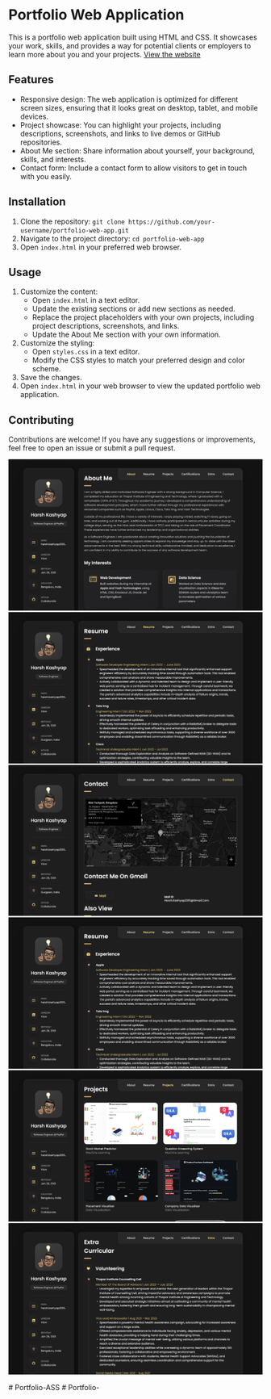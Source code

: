 # Portfolio Web Application

This is a portfolio web application built using HTML and CSS. It showcases your work, skills, and provides a way for potential clients or employers to learn more about you and your projects. <a href="https://harshkashyapportfolio.netlify.app/">View the website</a>

## Features
  
- Responsive design: The web application is optimized for different screen sizes, ensuring that it looks great on desktop, tablet, and mobile devices.
- Project showcase: You can highlight your projects, including descriptions, screenshots, and links to live demos or GitHub repositories.
- About Me section: Share information about yourself, your background, skills, and interests.
- Contact form: Include a contact form to allow visitors to get in touch with you easily.
 
## Installation

1. Clone the repository: `git clone https://github.com/your-username/portfolio-web-app.git`
2. Navigate to the project directory: `cd portfolio-web-app`
3. Open `index.html` in your preferred web browser.

## Usage

1. Customize the content:
   - Open `index.html` in a text editor.
   - Update the existing sections or add new sections as needed.
   - Replace the project placeholders with your own projects, including project descriptions, screenshots, and links.
   - Update the About Me section with your own information.
2. Customize the styling:
   - Open `styles.css` in a text editor.
   - Modify the CSS styles to match your preferred design and color scheme.
3. Save the changes.
4. Open `index.html` in your web browser to view the updated portfolio web application.

## Contributing

Contributions are welcome! If you have any suggestions or improvements, feel free to open an issue or submit a pull request.


![Main Page](https://github.com/Harsh23Kashyap/Portfolio/blob/main/assets/SS1.png)
![Resume](https://github.com/Harsh23Kashyap/Portfolio/blob/main/assets/SS2.png)
![Projects](https://github.com/Harsh23Kashyap/Portfolio/blob/main/assets/SS6.png)
![Certifications](https://github.com/Harsh23Kashyap/Portfolio/blob/main/assets/SS3.png)
![Extra](https://github.com/Harsh23Kashyap/Portfolio/blob/main/assets/SS4.png)
![Contact](https://github.com/Harsh23Kashyap/Portfolio/blob/main/assets/SS5.png)

#   P o r t f o l i o - A S S 
 
 #   P o r t f o l i o - 
 
 